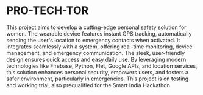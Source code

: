 # PRO-TECH-TOR
This project aims to develop a cutting-edge personal safety solution for women. The wearable device features instant GPS tracking, automatically sending the user's location to emergency contacts when activated. It integrates seamlessly with a system, offering real-time monitoring, device management, and emergency communication. The sleek, user-friendly design ensures quick access and easy daily use. By leveraging modern technologies like Firebase, Python, Flet, Google APIs, and location services, this solution enhances personal security, empowers users, and fosters a safer environment, particularly in emergencies.
This project is on testing and working trial, also prequalified for the Smart India Hackathon
